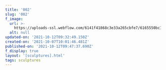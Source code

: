 ```yaml
---
title: '002'
slug: '002'
f_image:
  url: >-
    https://uploads-ssl.webflow.com/6141f41868c3e33a265cbfe7/6165550bc1b9a09497552426_002.jpg
  alt: null
updated-on: '2021-10-12T09:32:49.150Z'
created-on: '2021-10-07T10:01:46.481Z'
published-on: '2021-10-12T09:47:37.690Z'
f_display: true
layout: '[sculptures].html'
tags: sculptures
---
```




